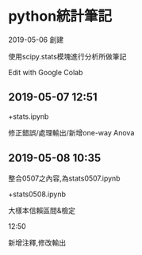 ﻿# python統計筆記

2019-05-06 創建


使用scipy.stats模塊進行分析所做筆記


Edit with Google Colab


## 2019-05-07 12:51

+stats.ipynb


修正錯誤/處理輸出/新增one-way Anova

## 2019-05-08 10:35

整合0507之內容,為stats0507.ipynb

+stats0508.ipynb

大樣本信賴區間&檢定

12:50

新增注釋,修改輸出
